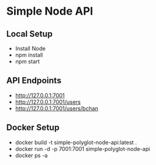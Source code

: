 # Simple Node API #

## Local Setup ##

* Install Node
* npm install
* npm start

## API Endpoints ##

* http://127.0.0.1:7001
* http://127.0.0.1:7001/users
* http://127.0.0.1:7001/users/bchan

## Docker Setup ##

* docker build -t simple-polyglot-node-api:latest .
* docker run -d -p 7001:7001 simple-polyglot-node-api
* docker ps -a
